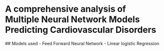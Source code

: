 <h1> A comprehensive analysis of Multiple Neural Network Models Predicting Cardiovascular Disorders </h1> 
## Models used 
  - Feed Forward Neural Network 
  - Linear logistic Regression 
